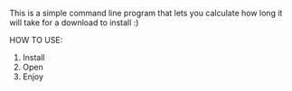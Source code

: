 This is a simple command line program that lets you calculate how long it will take for a download to install :)

HOW TO USE:
1. Install
2. Open
3. Enjoy

